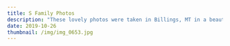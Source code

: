```yaml
---
title: S Family Photos
description: "These lovely photos were taken in Billings, MT in a beautiful corn field."
date: 2019-10-26
thumbnail: /img/img_0653.jpg
---
```

